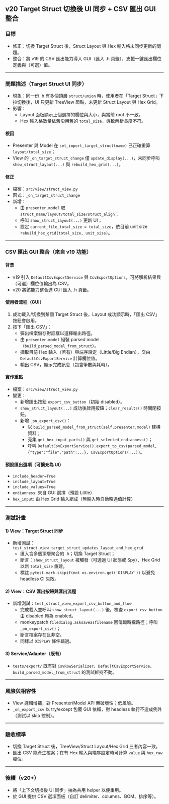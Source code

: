 ## v20 Target Struct 切換後 UI 同步 + CSV 匯出 GUI 整合

### 目標
- 修正：切換 Target Struct 後，Struct Layout 與 Hex 輸入格未同步更新的問題。
- 整合：將 v19 的 CSV 匯出能力導入 GUI（匯入 .h 頁籤），支援一鍵匯出欄位定義與（可選）值。

---

### 問題描述（Target Struct UI 同步）
- 現象：同一份 .h 有多個頂層 `struct/union` 時，使用者在「Target Struct」下拉切換後，UI 只更新 TreeView 節點，未更新 Struct Layout 與 Hex Grid。
- 影響：
  - Layout 面板顯示上個選擇的欄位與大小，與當前 root 不一致。
  - Hex 輸入格數量依舊沿用舊的 `total_size`，導致解析長度不符。

#### 根因
- Presenter 與 Model 在 `set_import_target_struct(name)` 已正確重算 `layout/total_size`；
- View 的 `_on_target_struct_change` 僅 `update_display(...)`，未同步呼叫 `show_struct_layout(...)` 與 `rebuild_hex_grid(...)`。

#### 修正
- 檔案：`src/view/struct_view.py`
- 函式：`_on_target_struct_change`
- 新增：
  - 由 `presenter.model` 取 `struct_name/layout/total_size/struct_align`；
  - 呼叫 `show_struct_layout(...)` 更新 UI；
  - 設定 `current_file_total_size = total_size`，依目前 unit size `rebuild_hex_grid(total_size, unit_size)`。

---

### CSV 匯出 GUI 整合（來自 v19 功能）

#### 背景
- v19 引入 `DefaultCsvExportService` 與 `CsvExportOptions`，可將解析結果與（可選）欄位值輸出為 CSV。
- v20 將該能力整合進 GUI 匯入 .h 頁籤。

#### 使用者流程（GUI）
1) 成功載入/切換到某個 Target Struct 後，Layout 成功顯示時，「匯出 CSV」按鈕會啟用。
2) 按下「匯出 CSV」：
   - 彈出檔案儲存對話框以選擇輸出路徑。
   - 由 `presenter.model` 組裝 parsed model（`build_parsed_model_from_struct`）。
   - 擷取目前 Hex 輸入（若有）與端序設定（Little/Big Endian），交由 `DefaultCsvExportService` 計算欄位值。
   - 輸出 CSV，顯示完成訊息（包含筆數與耗時）。

#### 實作重點
- 檔案：`src/view/struct_view.py`
- 變更：
  - 新增匯出按鈕 `export_csv_button`（初始 disabled）。
  - `show_struct_layout(...)` 成功後啟用按鈕；`clear_results()` 時關閉按鈕。
  - 新增 `_on_export_csv()`：
    - 以 `build_parsed_model_from_struct(self.presenter.model)` 建構資料；
    - 蒐集 `get_hex_input_parts()` 與 `get_selected_endianness()`；
    - 呼叫 `DefaultCsvExportService().export_to_csv(parsed_model, {"type":"file","path":...}, CsvExportOptions(...))`。

#### 預設匯出選項（可擴充為 UI）
- `include_header=True`
- `include_layout=True`
- `include_values=True`
- `endianness`: 來自 GUI 選擇（預設 Little）
- `hex_input`: 由 Hex Grid 輸入組成（無輸入時自動略過值計算）

---

### 測試計畫

#### 1) View：Target Struct 同步
- 新增測試：`test_struct_view_target_struct_updates_layout_and_hex_grid`
  - 匯入含多個頂層聚合的 .h；切換 Target Struct；
  - 斷言：`show_struct_layout` 被觸發（可透過 UI 狀態或 Spy）、Hex Grid 以新 `total_size` 重建。
  - 標註 `pytest.mark.skipif(not os.environ.get('DISPLAY'))` 以避免 headless CI 失敗。

#### 2) View：CSV 匯出按鈕與匯出流程
- 新增測試：`test_struct_view_export_csv_button_and_flow`
  - 完成載入並呼叫 `show_struct_layout(...)` 後，檢查 `export_csv_button` 由 disabled 轉為 enabled。
  - monkeypatch `filedialog.asksaveasfilename` 回傳臨時檔路徑；呼叫 `_on_export_csv()`；
  - 斷言檔案存在且非空。
  - 同樣以 `DISPLAY` 條件跳過。

#### 3) Service/Adapter（既有）
- `tests/export/` 既有對 `CsvRowSerializer`、`DefaultCsvExportService`、`build_parsed_model_from_struct` 的測試維持不動。

---

### 風險與相容性
- View 邏輯增補，對 Presenter/Model API 無破壞性；低風險。
- `_on_export_csv` 以 try/except 包覆 GUI 依賴，對 headless 執行不造成例外（測試以 skip 控制）。

---

### 驗收標準
- 切換 Target Struct 後，TreeView/Struct Layout/Hex Grid 三者內容一致。
- 匯出 CSV 能產生檔案；在有 Hex 輸入與端序設定時可計算 `value` 與 `hex_raw` 欄位。

---

### 後續（v20+）
- 將「上下文切換後 UI 同步」抽為共用 helper 以便重用。
- 於 GUI 提供 CSV 選項面板（自訂 delimiter、columns、BOM、排序等）。
